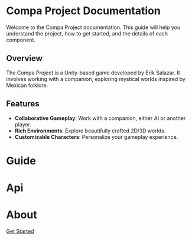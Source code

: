 # Compa Project Documentation

Welcome to the Compa Project documentation. This guide will help you understand the project, how to get started, and the details of each component.

## Overview
The Compa Project is a Unity-based game developed by Erik Salazar. It involves working with a companion, exploring mystical worlds inspired by Mexican folklore.

## Features
- **Collaborative Gameplay**: Work with a companion, either AI or another player.
- **Rich Environments**: Explore beautifully crafted 2D/3D worlds.
- **Customizable Characters**: Personalize your gameplay experience.

# Guide
# Api
# About
[Get Started](installation.md)
   